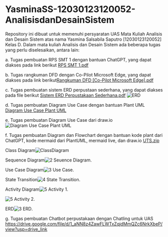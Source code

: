 # YasminaSS-12030123120052-AnalisisdanDesainSistem
Repository ini dibuat untuk memenuhi persyaratan UAS Mata Kuliah Analisis dan Desain Sistem atas nama Yasmina Salsabila Saputro [12030123120052] Kelas D.
Dalam mata kuliah Analisis dan Desain Sistem ada beberapa tugas yang perlu diselesaikan, antara lain:

a. Tugas pembuatan RPS SMT 1 dengan bantuan ChatGPT, yang dapat diakses pada link berikut [RPS SMT 1.pdf](https://github.com/user-attachments/files/18033218/RPS.SMT.1.pdf) 
  
b. Tugas rangkuman DFD dengan Co-Pilot Microsoft Edge, yang dapat diakses pada link berikut[Rangkuman DFD [Co-Pilot Microsoft Edge].pdf](https://github.com/user-attachments/files/18033653/Rangkuman.DFD.Co-Pilot.Microsoft.Edge.pdf)

c. Tugas pembuatan sistem ERD perpustaan sederhana, yang dapat diakses pada file berikut [Sistem ERD Perpustakaan Sederhana.pdf](https://github.com/user-attachments/files/18033306/Sistem.ERD.Perpustakaan.Sederhana.pdf) ![ERD](https://github.com/user-attachments/assets/171e57ed-d908-429c-af28-2d1883489f67)

d. Tugas pembuatan Diagram Use Case dengan bantuan Plant UML [Diagram Use Case Plant UML](https://github.com/user-attachments/assets/689fef29-edd8-4bec-ae13-e9229926902a)

e. Tugas pembuatan Diagram Use Case dari draw.io ![Diagram Use Case Plant UML](https://github.com/user-attachments/assets/662373de-c52b-4a3b-8f2b-873cf1855050)
  
  f. Tugas pembuatan Diagram dan Flowchart dengan bantuan kode plant dari ChatGPT, kode mermaid dari PlantUML, mermaid live, dan draw.io [UTS.zip](https://github.com/user-attachments/files/18033421/UTS.zip)
  
  Class Diagram![ClassDiagram](https://github.com/user-attachments/assets/3b7b7d7f-b4c5-45e1-93bf-f9c2e1959500)
  
  Sequence Diagram![2  Seuence Diagram](https://github.com/user-attachments/assets/1d4e8290-33ee-4990-9dc0-052f5bb93234).
  
  Use Case Diagram![3  Use Case](https://github.com/user-attachments/assets/ad9f18d2-80f0-44f2-9ad4-e97b64be1a78).
  
  State Transition![4  State Transition](https://github.com/user-attachments/assets/2353f945-f583-4f9c-b541-2e961d2549a6).
      
  Activity Diagram![5  Activity 1](https://github.com/user-attachments/assets/b82b0da7-17be-487a-8d36-cde647b33e4e).
      
  ![5  Activity 2](https://github.com/user-attachments/assets/69fb1a75-7e3d-4102-a5c9-f97258b3440e).
      
  ERD![3  ERD](https://github.com/user-attachments/assets/00d1a759-321c-41bb-8c29-e02607b7b3f9). 


  g. Tugas pembuatan Chatbot perpustakaan dengan Chatling untuk UAS https://drive.google.com/file/d/1_aNN8z4ZawFLWTxZqjdMmQZc6NrkXbeP/view?usp=drive_link
  

